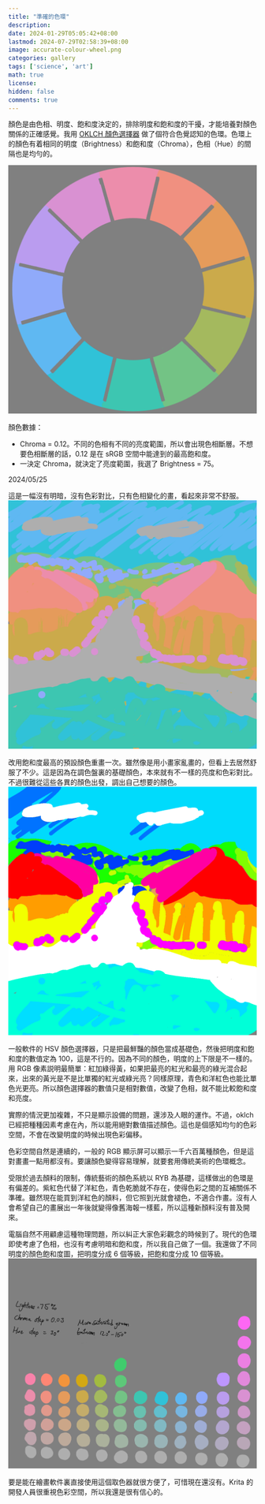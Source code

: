 ```yaml
---
title: "準確的色環"
description: 
date: 2024-01-29T05:05:42+08:00
lastmod: 2024-07-29T02:58:39+08:00
image: accurate-colour-wheel.png
categories: gallery
tags: ['science', 'art']
math: true
license: 
hidden: false
comments: true
---
```


顏色是由色相、明度、飽和度決定的，排除明度和飽和度的干擾，才能培養對顏色關係的正確感覺。我用 [OKLCH 顏色選擇器](https://oklch.com) 做了個符合色覺認知的色環。色環上的顏色有着相同的明度（Brightness）和飽和度（Chroma），色相（Hue）的間隔也是均勻的。

![oklch-colour-wheel](accurate-colour-wheel.png)

顏色數據：
- Chroma = 0.12。不同的色相有不同的亮度範圍，所以會出現色相斷層。不想要色相斷層的話，0.12 是在 sRGB 空間中能達到的最高飽和度。
- 一決定 Chroma，就決定了亮度範圍，我選了 Brightness = 75。

2024/05/25

這是一幅沒有明暗，沒有色彩對比，只有色相變化的畫，看起來非常不舒服。
![no-contrast](no-contrast.png)


改用飽和度最高的預設顏色重畫一次。雖然像是用小畫家亂畫的，但看上去居然舒服了不少。這是因為在調色盤裏的基礎顏色，本來就有不一樣的亮度和色彩對比。不過很難從這些各異的顏色出發，調出自己想要的顏色。
![naive-contrast](naive-contrast.png)


一般軟件的 HSV 顏色選擇器，只是把最鮮豔的顏色當成基礎色，然後把明度和飽和度的數值定為 100，這是不行的。因為不同的顏色，明度的上下限是不一樣的。用 RGB 像素説明最簡單：紅加綠得黃，如果把最亮的紅光和最亮的綠光混合起來，出來的黃光是不是比單獨的紅光或綠光亮？同樣原理，青色和洋紅色也能比單色光更亮。所以顏色選擇器的數值只是相對數值，改變了色相，就不能比較飽和度和亮度。

實際的情況更加複雜，不只是顯示設備的問題，還涉及人眼的運作。不過，oklch 已經把種種因素考慮在內，所以能用絕對數值描述顏色。這也是個感知均勻的色彩空間，不會在改變明度的時候出現色彩偏移。

色彩空間自然是連續的，一般的 RGB 顯示屏可以顯示一千六百萬種顏色，但是這對畫畫一點用都沒有。要讓顏色變得容易理解，就要套用傳統美術的色環概念。

受限於過去顏料的限制，傳統藝術的顏色系統以 RYB 為基礎，這樣做出的色環是有偏差的。紫紅色代替了洋紅色，青色乾脆就不存在，使得色彩之間的互補關係不準確。雖然現在能買到洋紅色的顏料，但它照到光就會褪色，不適合作畫。沒有人會希望自己的畫展出一年後就變得像舊海報一樣藍，所以這種新顏料沒有普及開來。

電腦自然不用顧慮這種物理問題，所以糾正大家色彩觀念的時候到了。現代的色環即使考慮了色相，也沒有考慮明暗和飽和度，所以我自己做了一個。我還做了不同明度的顏色飽和度圖，把明度分成 6 個等級，把飽和度分成 10 個等級。
![value-intensity-chart](value-intensity-chart.png)

要是能在繪畫軟件裏直接使用這個取色器就很方便了，可惜現在還沒有。Krita 的開發人員很重視色彩空間，所以我還是很有信心的。

